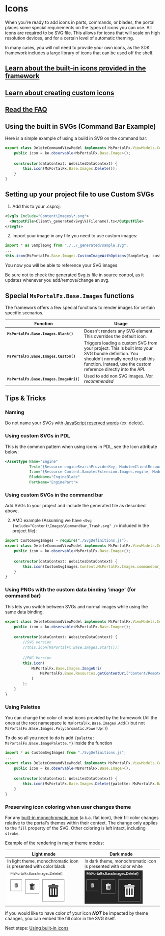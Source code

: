 <a name="icons"></a>
# Icons

When you're ready to add icons in parts, commands, or blades, the portal places some special requirements on the types of icons you can use. All icons are required to be SVG file. This allows for icons that will scale on high resolution devices, and for a certain level of automatic theming.

In many cases, you will not need to provide your own icons, as the SDK framework includes a large library of icons that can be used off the shelf.

<a name="icons-learn-about-the-built-in-icons-provided-in-the-framework-portalfx-icons-builtin-md"></a>
## <a href="portalfx-icons-builtin.md">Learn about the built-in icons provided in the framework</a>

<a name="icons-learn-about-creating-custom-icons-portalfx-icons-creation-md"></a>
## <a href="portalfx-icons-creation.md">Learn about creating custom icons</a>

<a name="icons-read-the-faq-portalfx-icons-faq-md"></a>
## <a href="portalfx-icons-faq.md">Read the FAQ</a>

<a name="icons-using-the-built-in-svgs-command-bar-example"></a>
## Using the built in SVGs (Command Bar Example)

Here is a simple example of using a build in SVG on the command bar:

```ts
export class DeleteCommandViewModel implements MsPortalFx.ViewModels.CommandContract {
    public icon = ko.observable<MsPortalFx.Base.Image>();

    constructor(dataContext: WebsitesDataContext) {
        this.icon(MsPortalFx.Base.Images.Delete());
    }
}
```

<a name="icons-setting-up-your-project-file-to-use-custom-svgs"></a>
## Setting up your project file to use Custom SVGs

1. Add this to your .csproj:

```xml
<SvgTs Include="Content\Images\*.svg">
  <OutputFile>Client\_generated\Svg\%(Filename).ts</OutputFile>
</SvgTs>
```

2. Import your image in any file you need to use custom images:

```ts
import * as SampleSvg from "./../_generated/sample.svg";
...
this.icon(MsPortalFx.Base.Images.CustomImageWithOptions(SampleSvg, customImageOptions));
```

You now you will be able to reference your SVG images

Be sure not to check the generated Svg.ts file in source control, as it updates whenever you add/remove/change an svg.

<a name="icons-special-msportalfx-base-images-functions"></a>
## Special <code>MsPortalFx.Base.Images</code> functions

The framework offers a few special functions to render images for certain specific scenarios.

| Function                                | Usage                                                                                                                                                                                                       |
| --------------------------------------- | ----------------------------------------------------------------------------------------------------------------------------------------------------------------------------------------------------------- |
| **`MsPortalFx.Base.Images.Blank()`**    | Doesn't renders any SVG element. This overrides the default icon.                                                                                                                                           |
| **`MsPortalFx.Base.Images.Custom()`**   | Triggers loading a custom SVG from your project. This is built into your SVG bundle definition. You shouldn't normally need to call this function. Instead, use the custom reference directly into the API. |
| **`MsPortalFx.Base.Images.ImageUri()`** | Used to add non SVG images. _Not recommended_                                                                                                                                                               |

<a name="icons-tips-tricks"></a>
## Tips &amp; Tricks

<a name="icons-tips-tricks-naming"></a>
### Naming

Do not name your SVGs with <a href="http://msdn.microsoft.com/en-us/library/ie/0779sbks(v=vs.94).aspx" target="_blank">JavaScript reserved words</a> (ex: delete).

<a name="icons-tips-tricks-using-custom-svgs-in-pdl"></a>
### Using custom SVGs in PDL

This is the common pattern when using icons in PDL, see the Icon attribute below:

```xml
<AssetType Name="Engine"
           Text="{Resource engineSearchProviderKey, Module=ClientResources}"
           Icon="{Resource Content.SamplesExtension.Images.engine, Module=./../Generated/SvgDefinitions}"
           BladeName="EngineBlade"
           PartName="EnginePart">
```

<a name="icons-tips-tricks-using-custom-svgs-in-the-command-bar"></a>
### Using custom SVGs in the command bar

Add SVGs to your project and include the generated file as described above.

2. AMD example (Assuming we have `<Svg Include="Content\Images\Commandbar_Trash.svg" />` included in the project file):

```ts
import CustomSvgImages = require("./SvgDefinitions.js");
export class DeleteCommandViewModel implements MsPortalFx.ViewModels.CommandContract {
    public icon = ko.observable<MsPortalFx.Base.Image>();

    constructor(dataContext: WebsitesDataContext) {
        this.icon(CustomSvgImages.Content.MsPortalFx.Images.commandbar_Trash);
    }
}
```

<a name="icons-tips-tricks-using-pngs-with-the-custom-data-binding-image-for-command-bar"></a>
### Using PNGs with the custom data binding &#39;image&#39; (for command bar)

This lets you switch between SVGs and normal images while using the same data binding.

```ts
export class DeleteCommandViewModel implements MsPortalFx.ViewModels.CommandContract {
    public icon = ko.observable<MsPortalFx.Base.Image>();

    constructor(dataContext: WebsitesDataContext) {
        //SVG version
        //this.icon(MsPortalFx.Base.Images.Start());

        //PNG Version
        this.icon(
            MsPortalFx.Base.Images.ImageUri(
                MsPortalFx.Base.Resources.getContentUri("Content/RemoteExtension/Images/Website_Commandbar_Play.png")
            )
        );
    }
}
```

<a name="icons-tips-tricks-using-palettes"></a>
### Using Palettes

You can change the color of most icons provided by the framework (All the ones at the root namespace ie
`MsPortalFx.Base.Images.Add()` but not `MsPortalFx.Base.Images.Polychromatic.PowerUp()`)

To do so all you need to do is add `{palette: MsPortalFx.Base.ImagePalette.*}` inside the function

```ts
import * as CustomSvgImages from "./SvgDefinitions.js";
...
export class DeleteCommandViewModel implements MsPortalFx.ViewModels.CommandContract {
    public icon = ko.observable<MsPortalFx.Base.Image>();

    constructor(dataContext: WebsitesDataContext) {
        this.icon(MsPortalFx.Base.Images.Delete({palette: MsPortalFx.Base.ImagePalette.Blue}));
    }
}
```

<a name="icons-tips-tricks-preserving-icon-coloring-when-user-changes-theme"></a>
### Preserving icon coloring when user changes theme

For any [built-in monochromatic icon](https://df.onecloud.azure-test.net/#blade/SamplesExtension/IconsMonochromaticBlade) (a.k.a. flat icon), their fill color changes relative to the portal's themes within their context. The change only applies to the `fill` property of the SVG. Other coloring is left intact, including `stroke`.

Example of the rendering in major theme modes:

| Light mode                                                       | Dark mode                                                       |
| ---------------------------------------------------------------- | --------------------------------------------------------------- |
| In light theme, monochromatic icon is presented with color black | In dark theme, monochromatic icon is presented with color white |
| ![Flat icons with light theme][icon-light-theme]                 | ![Flat icons with dark theme][icon-dark-theme]                  |

If you would like to have color of your icon **_NOT_** be impacted by theme changes, you can embed the fill color in the SVG itself.

Next steps: [Using built-in icons](portalfx-icons-builtin.md)

[icon-light-theme]: ../media/portalfx-icons/icon-light-theme.PNG
[icon-dark-theme]: ../media/portalfx-icons/icon-dark-theme.PNG
